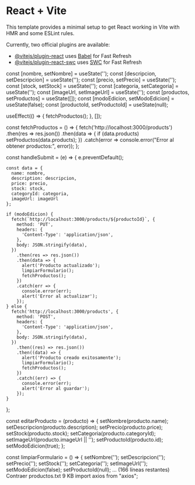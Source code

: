 # React + Vite

This template provides a minimal setup to get React working in Vite with HMR and some ESLint rules.

Currently, two official plugins are available:

- [@vitejs/plugin-react](https://github.com/vitejs/vite-plugin-react/blob/main/packages/plugin-react/README.md) uses [Babel](https://babeljs.io/) for Fast Refresh
- [@vitejs/plugin-react-swc](https://github.com/vitejs/vite-plugin-react-swc) uses [SWC](https://swc.rs/) for Fast Refresh







const [nombre, setNombre] = useState('');
  const [descripcion, setDescripcion] = useState('');
  const [precio, setPrecio] = useState('');
  const [stock, setStock] = useState('');
  const [categoria, setCategoria] = useState('');
  const [imageUrl, setImageUrl] = useState('');
  const [productos, setProductos] = useState([]);
  const [modoEdicion, setModoEdicion] = useState(false);
  const [productoId, setProductoId] = useState(null);

  useEffect(() => {
    fetchProductos();
  }, []);

  const fetchProductos = () => {
    fetch('http://localhost:3000/products')
      .then(res => res.json())
      .then(data => {
        if (data.products) setProductos(data.products);
      })
      .catch(error => console.error("Error al obtener productos:", error));
  };

  const handleSubmit = (e) => {
    e.preventDefault();

    const data = {
      name: nombre,
      description: descripcion,
      price: precio,
      stock: stock,
      categoryId: categoria,
      imageUrl: imageUrl
    };

    if (modoEdicion) {
      fetch(`http://localhost:3000/products/${productoId}`, {
        method: 'PUT',
        headers: {
          'Content-Type': 'application/json',
        },
        body: JSON.stringify(data),
      })
        .then(res => res.json())
        .then(data => {
          alert('Producto actualizado');
          limpiarFormulario();
          fetchProductos();
        })
        .catch(err => {
          console.error(err);
          alert('Error al actualizar');
        });
    } else {
      fetch('http://localhost:3000/products', {
        method: 'POST',
        headers: {
          'Content-Type': 'application/json',
        },
        body: JSON.stringify(data),
      })
        .then((res) => res.json())
        .then((data) => {
          alert('Producto creado exitosamente');
          limpiarFormulario();
          fetchProductos();
        })
        .catch((err) => {
          console.error(err);
          alert('Error al guardar');
        });
    }
  };

  const editarProducto = (producto) => {
    setNombre(producto.name);
    setDescripcion(producto.description);
    setPrecio(producto.price);
    setStock(producto.stock);
    setCategoria(producto.categoryId);
    setImageUrl(producto.imageUrl || '');
    setProductoId(producto.id);
    setModoEdicion(true);
  };

  const limpiarFormulario = () => {
    setNombre('');
    setDescripcion('');
    setPrecio('');
    setStock('');
    setCategoria('');
    setImageUrl('');
    setModoEdicion(false);
    setProductoId(null);
... (166 líneas restantes)
Contraer
productos.txt
9 KB
import axios from "axios";


